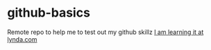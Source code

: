 # github-basics
Remote repo to help me to test out my github skillz
[I am learning it at lynda.com](www.lynda.com)
